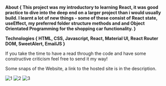 **About {
This project was my introductory to learning React, it was good practice to dive into the deep end on a larger project than i would usually build. I learnt a lot of new things - some of these consist of React state, useEffect, my preferred folder structure methods and and Object Orientated Programming for the shopping car functionality.
}**

**Technologies {
HTML, CSS, Javascript, React, Material UI, React Router DOM, SweetAlert, EmailJS
}**

If you take the time to have a read through the code and have some constructive criticism feel free to send it my way!

Some snaps of the Website, a link to the hosted site is in the description.


![1](https://user-images.githubusercontent.com/73814371/164579209-e8fddaaa-fc20-4bb0-a21d-f60b372e2882.PNG)
![2](https://user-images.githubusercontent.com/73814371/164579217-7d9e3490-d015-4b7c-847f-2ceed1d2605a.PNG)
![3](https://user-images.githubusercontent.com/73814371/164579219-893ef3a9-3c45-40d9-96e8-9a06162c651c.PNG)
